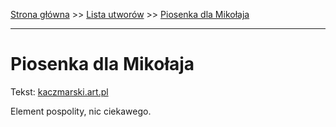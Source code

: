 [Strona główna](../index.md) >> [Lista utworów](../list.md) >> [Piosenka dla Mikołaja](421.md)

---

# Piosenka dla Mikołaja

Tekst: [kaczmarski.art.pl](https://www.kaczmarski.art.pl/tworczosc/wiersze/piosenka-dla-mikolaja/)

Element pospolity, nic ciekawego.